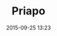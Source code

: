---
layout: artwork
title: Priapo
surface: png
link: https://commons.wikimedia.org/wiki/File:Pompeya_er%C3%B3tica6.jpg
source: Wikimedia Commons
name: luca corsato
image_url: /images/paintings/priapo.png
image_thumb_url: /images/paintings/priapo.png
date:   2015-09-25 13:23
tags: archeostickers male
---